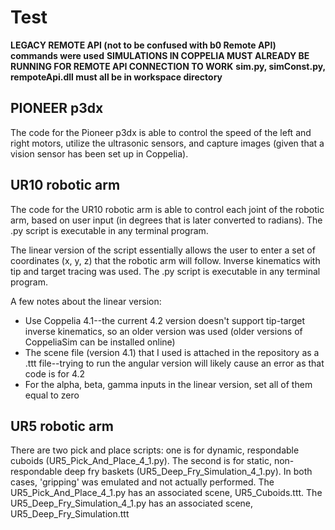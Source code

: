 # Test

**LEGACY REMOTE API (not to be confused with b0 Remote API) commands were used**
**SIMULATIONS IN COPPELIA MUST ALREADY BE RUNNING FOR REMOTE API CONNECTION TO WORK**
**sim.py, simConst.py, rempoteApi.dll must all be in workspace directory**
 
 ## PIONEER p3dx ##
The code for the Pioneer p3dx is able to control the speed of the left and right motors, utilize the ultrasonic sensors, and capture images (given that a vision
sensor has been set up in Coppelia).

  ## UR10 robotic arm ##
The code for the UR10 robotic arm is able to control each joint of the robotic arm, based on user input (in degrees that is later converted to radians). The .py script is executable
in any terminal program.

The linear version of the script essentially allows the user to enter a set of coordinates (x, y, z) that the robotic arm will follow. 
Inverse kinematics with tip and target tracing was used. The .py script is executable in any terminal program.

A few notes about the linear version:
- Use Coppelia 4.1--the current 4.2 version doesn't support tip-target inverse kinematics, so an older version was used (older versions of CoppeliaSim can be installed online)
- The scene file (version 4.1) that I used is attached in the repository as a .ttt file--trying to run the angular version will likely cause an error as that code is for 4.2
- For the alpha, beta, gamma inputs in the linear version, set all of them equal to zero

## UR5 robotic arm ##
There are two pick and place scripts: one is for dynamic, respondable cuboids (UR5_Pick_And_Place_4_1.py). The second is for static, non-respondable deep fry baskets (UR5_Deep_Fry_Simulation_4_1.py). In both cases, 'gripping' was emulated
and not actually performed. The UR5_Pick_And_Place_4_1.py has an associated scene, UR5_Cuboids.ttt. The UR5_Deep_Fry_Simulation_4_1.py has an associated scene, UR5_Deep_Fry_Simulation.ttt
